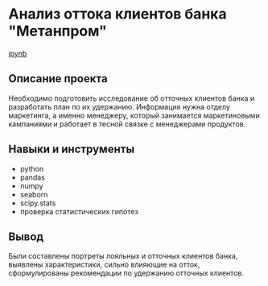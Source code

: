 # Анализ оттока клиентов банка "Метанпром"
[ipynb](https://github.com/dkurbatova/Portfolio/blob/main/bank%20customer%20churn/%D0%90%D0%BD%D0%B0%D0%BB%D0%B8%D0%B7%20%D0%BE%D1%82%D1%82%D0%BE%D0%BA%D0%B0%20%D0%BA%D0%BB%D0%B8%D0%B5%D0%BD%D1%82%D0%BE%D0%B2%20%D0%B1%D0%B0%D0%BD%D0%BA%D0%B0%20%22%D0%9C%D0%B5%D1%82%D0%B0%D0%BD%D0%BF%D1%80%D0%BE%D0%BC%22.ipynb)

## Описание проекта
Необходимо подготовить исследование об отточных клиентов банка и разработать план по их удержанию. Информация нужна отделу маркетинга, а именно менеджеру, который занимается маркетиновыми кампаниями и работает в тесной связке с менеджерами продуктов.

## Навыки и инструменты
- python
- pandas
- numpy
- seaborn
- scipy.stats
- проверка статистических гипотез

 ## Вывод
Были составлены портреты лояльных и отточных клиентов банка, выявлены характеристики, сильно влияющие на отток, сформулированы рекомендации по удержанию отточных клиентов. 
